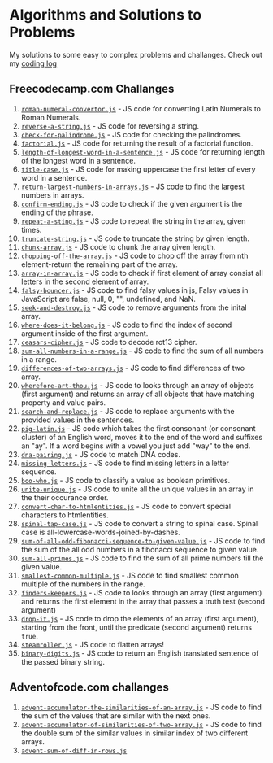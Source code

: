 # Algorithms and Solutions to Problems
My solutions to some easy to complex problems and challanges. Check out my [coding log](https://github.com/akto/Tea-Bach-and-Coding/blob/master/CODING-LOG.md)

## Freecodecamp.com Challanges

1. [`roman-numeral-convertor.js`](https://github.com/akto/algorithms-problem-solving/blob/master/roman-numeral-convertor.js) - JS code for converting Latin Numerals to Roman Numerals.
2. [`reverse-a-string.js`](https://github.com/akto/algorithms-problem-solving/blob/master/reverse-a-string.js) - JS code for reversing a string.
3. [`check-for-palindrome.js`](https://github.com/akto/algorithms-problem-solving/blob/master/check-for-palindrome.js) - JS code for checking the palindromes.
4. [`factorial.js`](https://github.com/akto/algorithms-problem-solving/blob/master/factorial.js) - JS code for returning the result of a factorial function.
5. [`length-of-longest-word-in-a-sentence.js`](https://github.com/akto/algorithms-problem-solving/blob/master/length-of-longest-word.js) - JS code for returning length of the longest word in a sentence.
6. [`title-case.js`](https://github.com/akto/algorithms-problem-solving/blob/master/title-case.js) - JS code for making uppercase the first letter of every word in a sentence.
7. [`return-largest-numbers-in-arrays.js`](https://github.com/akto/algorithms-problem-solving/blob/master/return-largest-numbers-in-arrays.js) - JS code to find the largest numbers in arrays.
8. [`confirm-ending.js`](https://github.com/akto/algorithms-problem-solving/blob/master/confirm-ending.js) - JS code to check if the given argument is the ending of the phrase.
9. [`repeat-a-sting.js`](https://github.com/akto/algorithms-problem-solving/blob/master/repeat-a-sting.js) - JS code to repeat the string in the array, given times.
10. [`truncate-string.js`](https://github.com/akto/algorithms-problem-solving/blob/master/truncate-string.js) - JS code to truncate the string by given length.
11. [`chunk-array.js`](https://github.com/akto/algorithms-problem-solving/blob/master/chunk-array.js) - JS code to chunk the array given length.
12. [`chopping-off-the-array.js`](https://github.com/akto/algorithms-problem-solving/blob/master/chopping-off-the-array.js) - JS code to chop off the array from nth element-return the remaining part of the array.
13. [`array-in-array.js`](https://github.com/akto/algorithms-problem-solving/blob/master/array-in-array.js) - JS code to check if first element of array consist all letters in the second element of array.
14. [`falsy-bouncer.js`](https://github.com/akto/algorithms-problem-solving/blob/master/falsy-bouncer.js) - JS code to find falsy values in js, Falsy values in JavaScript are false, null, 0, "", undefined, and NaN.
15. [`seek-and-destroy.js`](https://github.com/akto/algorithms-problem-solving/blob/master/seek-and-destroy.js) - JS code to remove arguments from the inital array.
16. [`where-does-it-belong.js`](https://github.com/akto/algorithms-problem-solving/blob/master/where-does-it-belong.js) - JS code to find the index of second argument inside of the first argument.
17. [`ceasars-cipher.js`](https://github.com/akto/algorithms-problem-solving/blob/master/ceasars-cipher.js) - JS code to decode rot13 cipher.
18. [`sum-all-numbers-in-a-range.js`](https://github.com/akto/algorithms-problem-solving/blob/master/sum-all-numbers-in-a-range.js) - JS code to find the sum of all numbers in a range.
19. [`differences-of-two-arrays.js`](https://github.com/akto/algorithms-problem-solving/blob/master/differences-of-two-arrays.js) - JS code to find differences of two array.
20. [`wherefore-art-thou.js`](https://github.com/akto/algorithms-problem-solving/blob/master/wherefore-art-thou.js) - JS code to looks through an array of objects (first argument) and returns an array of all objects that have matching property and value pairs.
21. [`search-and-replace.js`](https://github.com/akto/algorithms-problem-solving/blob/master/search-and-replace.js) - JS code to replace arguments with the provided values in the sentences.
22. [`pig-latin.js`](https://github.com/akto/algorithms-problem-solving/blob/master/pig-latin.js) - JS code which takes the first consonant (or consonant cluster) of an English word, moves it to the end of the word and suffixes an "ay". If a word begins with a vowel you just add "way" to the end.
23. [`dna-pairing.js`](https://github.com/akto/algorithms-problem-solving/blob/master/dna-pairing.js) - JS code to match DNA codes.
24. [`missing-letters.js`](https://github.com/akto/algorithms-problem-solving/blob/master/missing-letters.js) - JS code to find missing letters in a letter sequence.
25. [`boo-who.js`](https://github.com/akto/algorithms-problem-solving/blob/master/boo-who.js) - JS code to classify a value as boolean primitives.
26. [`unite-unique.js`](https://github.com/akto/algorithms-problem-solving/blob/master/unite-unique.js) - JS code to unite all the unique values in an array in the their occurance order.
27. [`convert-char-to-htmlentities.js`](https://github.com/akto/algorithms-problem-solving/blob/master/convert-char-to-htmlentities.js) - JS code to convert special characters to htmlentities.
28. [`spinal-tap-case.js`](https://github.com/akto/algorithms-problem-solving/blob/master/spinal-tap-case.js) - JS code to convert a string to spinal case. Spinal case is all-lowercase-words-joined-by-dashes.
29. [`sum-of-all-odd-fibonacci-sequence-to-given-value.js`](https://github.com/akto/algorithms-problem-solving/blob/master/sum-of-all-odd-fibonacci-sequence-to-given-value.js) - JS code to find the sum of the all odd numbers in a fibonacci sequence to given value.
30. [`sum-all-primes.js`](https://github.com/akto/algorithms-problem-solving/blob/master/sum-all-primes.js) - JS code to find the sum of all prime numbers till the given value.
31. [`smallest-common-multiple.js`](https://github.com/akto/algorithms-problem-solving/blob/master/smallest-common-multiple.js) - JS code to find smallest common multiple of the numbers in the range.
32. [`finders-keepers.js`](https://github.com/akto/algorithms-problem-solving/blob/master/finders-keepers.js) - JS code to looks through an array (first argument) and returns the first element in the array that passes a truth test (second argument)
33. [`drop-it.js`](https://github.com/akto/algorithms-problem-solving/blob/master/drop-it.js) - JS code to drop the elements of an array (first argument), starting from the front, until the predicate (second argument) returns `true`.
34. [`steamroller.js`](https://github.com/akto/algorithms-problem-solving/blob/master/steamroller.js) - JS code to flatten arrays!
35. [`binary-digits.js`](https://github.com/akto/algorithms-problem-solving/blob/master/binary-agents.js) - JS code to return an English translated sentence of the passed binary string.


## Adventofcode.com challanges

1. [`advent-accumulator-the-similarities-of-an-array.js`](https://github.com/akto/algorithms-problem-solving/blob/master/advent-accumulator-the-similarities-of-an-array.js) - JS code to find the sum of the values that are similar with the next ones.
2. [`advent-accumulator-of-similarities-of-two-array.js`](https://github.com/akto/algorithms-problem-solving/blob/master/advent-accumulator-of-similarities-of-two-array.js) - JS code to find the double sum of the similar values in similar index of two different arrays.
3. [`advent-sum-of-diff-in-rows.js`](https://github.com/akto/algorithms-problem-solving/blob/master/advent-sum-of-diff-in-rows.js)
